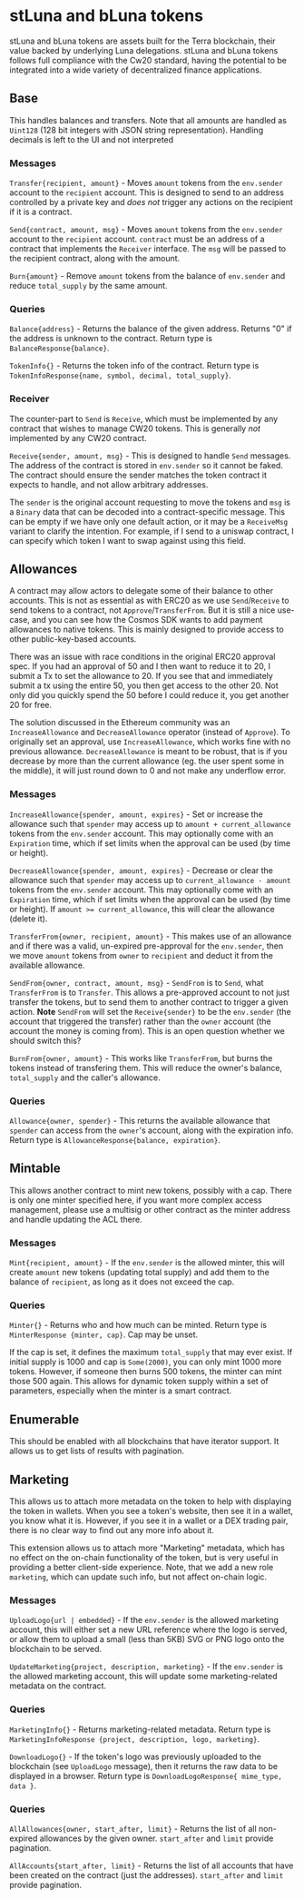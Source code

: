 # stLuna and bLuna tokens

stLuna and bLuna tokens are assets built for the Terra blockchain, their value backed by underlying Luna delegations. stLuna and bLuna tokens follows full compliance with the Cw20 standard, having the potential to be integrated into a wide variety of decentralized finance applications.

## Base

This handles balances and transfers. Note that all amounts are
handled as `Uint128` (128 bit integers with JSON string representation).
Handling decimals is left to the UI and not interpreted

### Messages

`Transfer{recipient, amount}` - Moves `amount` tokens from the
`env.sender` account to the `recipient` account. This is designed to
send to an address controlled by a private key and *does not* trigger
any actions on the recipient if it is a contract.

`Send{contract, amount, msg}` - Moves `amount` tokens from the
`env.sender` account to the `recipient` account. `contract` must be an
address of a contract that implements the `Receiver` interface. The `msg`
will be passed to the recipient contract, along with the amount.

`Burn{amount}` - Remove `amount` tokens from the balance of `env.sender`
and reduce `total_supply` by the same amount.

### Queries

`Balance{address}` - Returns the balance of the given address.
Returns "0" if the address is unknown to the contract. Return type
is `BalanceResponse{balance}`.

`TokenInfo{}` - Returns the token info of the contract. Return type is
`TokenInfoResponse{name, symbol, decimal, total_supply}`.

### Receiver

The counter-part to `Send` is `Receive`, which must be implemented by
any contract that wishes to manage CW20 tokens. This is generally *not*
implemented by any CW20 contract.

`Receive{sender, amount, msg}` - This is designed to handle `Send`
messages. The address of the contract is stored in `env.sender`
so it cannot be faked. The contract should ensure the sender matches
the token contract it expects to handle, and not allow arbitrary addresses.

The `sender` is the original account requesting to move the tokens
and `msg` is a `Binary` data that can be decoded into a contract-specific
message. This can be empty if we have only one default action,
or it may be a `ReceiveMsg` variant to clarify the intention. For example,
if I send to a uniswap contract, I can specify which token I want to swap
against using this field.

## Allowances

A contract may allow actors to delegate some of their balance to other
accounts. This is not as essential as with ERC20 as we use `Send`/`Receive`
to send tokens to a contract, not `Approve`/`TransferFrom`. But it
is still a nice use-case, and you can see how the Cosmos SDK wants to add
payment allowances to native tokens. This is mainly designed to provide
access to other public-key-based accounts.

There was an issue with race conditions in the original ERC20 approval spec.
If you had an approval of 50 and I then want to reduce it to 20, I submit a
Tx to set the allowance to 20. If you see that and immediately submit a tx
using the entire 50, you then get access to the other 20. Not only did you quickly
spend the 50 before I could reduce it, you get another 20 for free.

The solution discussed in the Ethereum community was an `IncreaseAllowance`
and `DecreaseAllowance` operator (instead of `Approve`). To originally set
an approval, use `IncreaseAllowance`, which works fine with no previous allowance.
`DecreaseAllowance` is meant to be robust, that is if you decrease by more than
the current allowance (eg. the user spent some in the middle), it will just round
down to 0 and not make any underflow error.

### Messages

`IncreaseAllowance{spender, amount, expires}` - Set or increase the allowance
such that `spender` may access up to `amount + current_allowance` tokens
from the `env.sender` account. This may optionally come with an `Expiration`
time, which if set limits when the approval can be used (by time or height).

`DecreaseAllowance{spender, amount, expires}` - Decrease or clear the allowance
such that `spender` may access up to `current_allowance - amount` tokens
from the `env.sender` account. This may optionally come with an `Expiration`
time, which if set limits when the approval can be used (by time or height).
If `amount >= current_allowance`, this will clear the allowance (delete it).

`TransferFrom{owner, recipient, amount}` - This makes use of an allowance
and if there was a valid, un-expired pre-approval for the `env.sender`,
then we move `amount` tokens from `owner` to `recipient` and deduct it
from the available allowance.

`SendFrom{owner, contract, amount, msg}` - `SendFrom` is to `Send`, what
`TransferFrom` is to `Transfer`. This allows a pre-approved account to
not just transfer the tokens, but to send them to another contract
to trigger a given action. **Note** `SendFrom` will set the `Receive{sender}`
to be the `env.sender` (the account that triggered the transfer)
rather than the `owner` account (the account the money is coming from).
This is an open question whether we should switch this?

`BurnFrom{owner, amount}` - This works like `TransferFrom`, but burns
the tokens instead of transfering them. This will reduce the owner's
balance, `total_supply` and the caller's allowance.

### Queries

`Allowance{owner, spender}` - This returns the available allowance
that `spender` can access from the `owner`'s account, along with the
expiration info. Return type is `AllowanceResponse{balance, expiration}`.

## Mintable

This allows another contract to mint new tokens, possibly with a cap.
There is only one minter specified here, if you want more complex
access management, please use a multisig or other contract as the
minter address and handle updating the ACL there.

### Messages

`Mint{recipient, amount}` - If the `env.sender` is the allowed minter,
this will create `amount` new tokens (updating total supply) and
add them to the balance of `recipient`, as long as it does not exceed the cap.

### Queries

`Minter{}` - Returns who and how much can be minted. Return type is
`MinterResponse {minter, cap}`. Cap may be unset.

If the cap is set, it defines the maximum `total_supply` that may ever exist.
If initial supply is 1000 and cap is `Some(2000)`, you can only mint 1000 more tokens.
However, if someone then burns 500 tokens, the minter can mint those 500 again.
This allows for dynamic token supply within a set of parameters, especially when
the minter is a smart contract.

## Enumerable

This should be enabled with all blockchains that have iterator support.
It allows us to get lists of results with pagination.

## Marketing

This allows us to attach more metadata on the token to help with displaying the token in
wallets. When you see a token's website, then see it in a wallet, you know what it is.
However, if you see it in a wallet or a DEX trading pair, there is no clear way to find out
any more info about it.

This extension allows us to attach more "Marketing" metadata, which has no effect on the
on-chain functionality of the token, but is very useful in providing a better client-side
experience. Note, that we add a new role `marketing`, which can update such info, but not
affect on-chain logic.

### Messages

`UploadLogo{url | embedded}` - If the `env.sender` is the allowed marketing account,
this will either set a new URL reference where the logo is served, or allow them to upload
a small (less than 5KB) SVG or PNG logo onto the blockchain to be served.

`UpdateMarketing{project, description, marketing}` - If the `env.sender` is the allowed marketing
account, this will update some marketing-related metadata on the contract.

### Queries

`MarketingInfo{}` - Returns marketing-related metadata. Return type is
`MarketingInfoResponse {project, description, logo, marketing}`.

`DownloadLogo{}` - If the token's logo was previously uploaded to the blockchain
(see `UploadLogo` message), then it returns the raw data to be displayed in a browser.
Return type is `DownloadLogoResponse{ mime_type, data }`.

### Queries

`AllAllowances{owner, start_after, limit}` - Returns the list of all non-expired allowances
by the given owner. `start_after` and `limit` provide pagination.

`AllAccounts{start_after, limit}` - Returns the list of all accounts that have been created on
the contract (just the addresses). `start_after` and `limit` provide pagination.